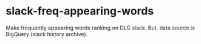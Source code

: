 # slack-freq-appearing-words
Make frequently appearing words ranking on DLG slack. But, data source is BigQuery (slack history archive).
